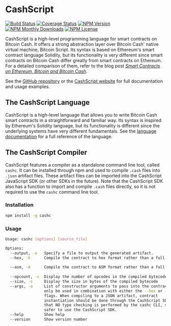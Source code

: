 # CashScript

[![Build Status](https://travis-ci.org/Bitcoin-com/cashscript.svg)](https://travis-ci.org/Bitcoin-com/cashscript)
[![Coverage Status](https://img.shields.io/codecov/c/github/Bitcoin-com/cashscript.svg)](https://codecov.io/gh/Bitcoin-com/cashscript/)
[![NPM Version](https://img.shields.io/npm/v/cashscript.svg)](https://www.npmjs.com/package/cashscript)
[![NPM Monthly Downloads](https://img.shields.io/npm/dm/cashscript.svg)](https://www.npmjs.com/package/cashscript)
[![NPM License](https://img.shields.io/npm/l/cashscript.svg)](https://www.npmjs.com/package/cashscript)

CashScript is a high-level programming language for smart contracts on Bitcoin Cash. It offers a strong abstraction layer over Bitcoin Cash' native virtual machine, Bitcoin Script. Its syntax is based on Ethereum's smart contract language Solidity, but its functionality is very different since smart contracts on Bitcoin Cash differ greatly from smart contracts on Ethereum. For a detailed comparison of them, refer to the blog post [*Smart Contracts on Ethereum, Bitcoin and Bitcoin Cash*](https://kalis.me/smart-contracts-eth-btc-bch/).

See the [GitHub repository](https://github.com/Bitcoin-com/cashscript) or the [CashScript website](https://cashscript.org) for full documentation and usage examples.

## The CashScript Language
CashScript is a high-level language that allows you to write Bitcoin Cash smart contracts in a straightforward and familiar way. Its syntax is inspired by Ethereum's Solidity language, but its functionality is different since the underlying systems have very different fundamentals. See the [language documentation](https://cashscript.org/docs/language/) for a full reference of the language.

## The CashScript Compiler
CashScript features a compiler as a standalone command line tool, called `cashc`. It can be installed through npm and used to compile `.cash` files into `.json` artifact files. These artifact files can be imported into the CashScript JavaScript SDK (or other SDKs in the future). Note that the CashScript SDK also has a function to import and compile `.cash` files directly, so it is not required to use the `cashc` command line tool.

### Installation
```bash
npm install -g cashc
```

### Usage
```bash
Usage: cashc [options] [source_file]

Options:
  --output, -o   Specify a file to output the generated artifact.       [string]
  --hex, -h      Compile the contract to hex format rather than a full artifact
                                                                       [boolean]
  --asm, -A      Compile the contract to ASM format rather than a full artifact
                                                                       [boolean]
  --opcount, -c  Display the number of opcodes in the compiled bytecode[boolean]
  --size, -s     Display the size in bytes of the compiled bytecode    [boolean]
  --args, -a     List of constructor arguments to pass into the contract. Can
                 only be used in combination with either the --hex or --asm
                 flags. When compiling to a JSON artifact, contract
                 instantiation should be done through the CashScript SDK. Note
                 that NO type checking is performed by the cashc CLI, so it is
                 safer to use the CashScript SDK.                        [array]
  --help         Show help                                             [boolean]
  --version      Show version number                                   [boolean]
```
